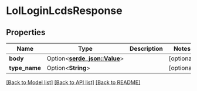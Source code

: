 # LolLoginLcdsResponse

## Properties

Name | Type | Description | Notes
------------ | ------------- | ------------- | -------------
**body** | Option<[**serde_json::Value**](.md)> |  | [optional]
**type_name** | Option<**String**> |  | [optional]

[[Back to Model list]](../README.md#documentation-for-models) [[Back to API list]](../README.md#documentation-for-api-endpoints) [[Back to README]](../README.md)


